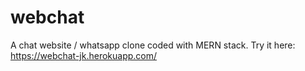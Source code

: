 # webchat
A chat website / whatsapp clone coded with MERN stack.
Try it here:
https://webchat-jk.herokuapp.com/
